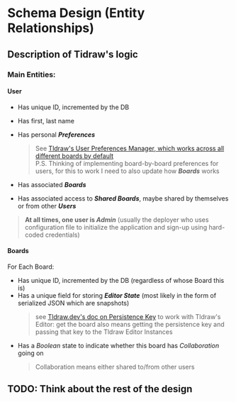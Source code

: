 # Schema Design (Entity Relationships)

## Description of Tidraw's logic

### Main Entities:

#### User

- Has unique ID, incremented by the DB
- Has first, last name
- Has personal **_Preferences_**

  > See [Tldraw's User Preferences Manager, which works across all different boards by default](https://tldraw.dev/docs/editor#User-preferences)  
  > P.S. Thinking of implementing board-by-board preferences for users, for this to work I need to also update how **_Boards_** works

- Has associated **_Boards_**
- Has associated access to **_Shared Boards_**, maybe shared by themselves or from other **_Users_**

> **At all times, one user is _Admin_** (usually the deployer who uses configuration file to initialize the application and sign-up using hard-coded credentials)

#### Boards

For Each Board:

- Has unique ID, incremented by the DB (regardless of whose Board this is)
- Has a unique field for storing **_Editor State_** (most likely in the form of serialized JSON which are snapshots)
  > see [Tldraw.dev's doc on Persistence Key](https://tldraw.dev/docs/persistence) to work with Tldraw's Editor: get the board also means getting the persistence key and passing that key to the Tldraw Editor Instances
- Has a _Boolean_ state to indicate whether this board has _Collaboration_ going on
  > Collaboration means either shared to/from other users


## TODO: Think about the rest of the design